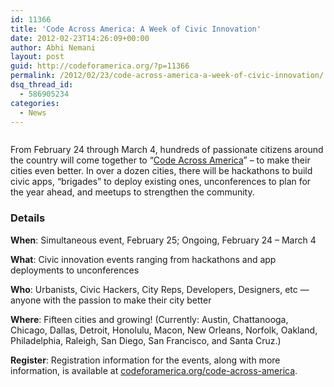 ```yaml
---
id: 11366
title: 'Code Across America: A Week of Civic Innovation'
date: 2012-02-23T14:26:09+00:00
author: Abhi Nemani
layout: post
guid: http://codeforamerica.org/?p=11366
permalink: /2012/02/23/code-across-america-a-week-of-civic-innovation/
dsq_thread_id:
  - 586905234
categories:
  - News
---
```

<img class="aligncenter size-full wp-image-11244" title="CodeAcrossAmerica-V3" src="http://codeforamerica.org/wp-content/uploads/2012/02/CodeAcrossAmerica.png" alt="" />

From February 24 through March 4, hundreds of passionate citizens around the country will come together to &#8220;[Code Across America](http://codeforamerica.org/code-across-america)&#8221; &#8211; to make their cities even better. In over a dozen cities, there will be hackathons to build civic apps, &#8220;brigades&#8221; to deploy existing ones, unconferences to plan for the year ahead, and meetups to strengthen the community.

### Details

**When**: Simultaneous event, February 25; Ongoing, February 24 &#8211; March 4
  
**What**: Civic innovation events ranging from hackathons and app deployments to unconferences
  
**Who**: Urbanists, Civic Hackers, City Reps, Developers, Designers, etc &#8212; anyone with the passion to make their city better
  
**Where**: Fifteen cities and growing! (Currently: Austin, Chattanooga, Chicago, Dallas, Detroit, Honolulu, Macon, New Orleans, Norfolk, Oakland, Philadelphia, Raleigh, San Diego, San Francisco, and Santa Cruz.)
  
**Register**: Registration information for the events, along with more information, is available at [codeforamerica.org/code-across-america](http://codeforamerica.org/code-across-america).